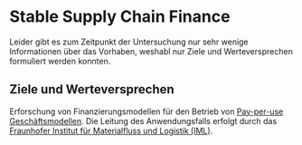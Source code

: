 
# Stable Supply Chain Finance
Leider gibt es zum Zeitpunkt der Untersuchung nur sehr wenige Informationen über das Vorhaben, weshabl nur Ziele und Werteversprechen formuliert werden konnten.

## Ziele und Werteversprechen
Erforschung von Finanzierungsmodellen für den Betrieb von [Pay-per-use Geschäftsmodellen](https://www.marktundmittelstand.de/recht-steuern/das-steckt-hinter-pay-per-use-modellen-1296851/). Die Leitung des Anwendungsfalls erfolgt durch das [Fraunhofer Institut für Materialfluss und Logistik (IML)](https://www.iml.fraunhofer.de/).
